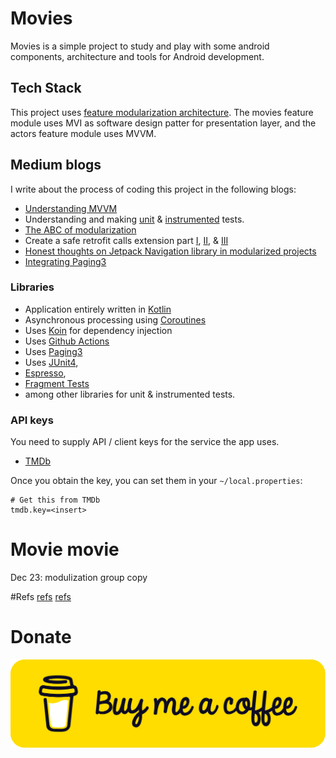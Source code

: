 
# Movies

Movies is a simple project to study and play with some android components, architecture and tools for Android development.

## Tech Stack

This project uses [feature modularization architecture](https://proandroiddev.com/intro-to-app-modularization-42411e4c421e).
The movies feature module uses MVI as software design patter for presentation layer, and the actors feature module uses MVVM.

## Medium blogs

I write about the process of coding this project in the following blogs:
 - [Understanding MVVM](https://christopher-elias.medium.com/understanding-mvvm-pattern-for-android-in-2021-98b155b37b54)
 - Understanding and making [unit](https://christopher-elias.medium.com/understanding-unit-tests-for-android-in-2021-71984f370240) & [instrumented](https://christopher-elias.medium.com/easy-instrumented-tests-ui-tests-for-android-in-2021-2e28134ff309) tests.
 - [The ABC of modularization](https://proandroiddev.com/the-abc-of-modularization-for-android-in-2021-e7b3fbe29fca)
 - Create a safe retrofit calls extension part [I](https://christopher-elias.medium.com/safe-retrofit-calls-extension-with-kotlin-coroutines-for-android-in-2021-part-i-d47e9e2962ad), [II](https://christopher-elias.medium.com/safe-retrofit-calls-extension-with-kotlin-coroutines-for-android-in-2021-part-ii-fd55842951cf), & [III](https://christopher-elias.medium.com/safe-retrofit-calls-extension-with-kotlin-coroutines-for-android-in-2021-part-iii-583249b0e86b)
 - [Honest thoughts on Jetpack Navigation library in modularized projects](https://christopher-elias.medium.com/honest-thoughts-on-jetpack-navigation-library-in-modularized-projects-782094660c3)
 - [Integrating Paging3](https://christopher-elias.medium.com/pagination-in-android-with-paging-3-retrofit-and-kotlin-flow-2c2454ff776e)

### Libraries

- Application entirely written in [Kotlin](https://kotlinlang.org)
- Asynchronous processing using [Coroutines](https://kotlin.github.io/kotlinx.coroutines/)
- Uses [Koin](https://github.com/InsertKoinIO/koin) for dependency injection
- Uses [Github Actions](https://docs.github.com/en/actions/learn-github-actions)
- Uses [Paging3](https://developer.android.com/topic/libraries/architecture/paging/v3-overview)
- Uses [JUnit4](https://developer.android.com/training/testing/junit-rules),
- [Espresso](https://developer.android.com/training/testing/espresso), 
- [Fragment Tests](https://developer.android.com/guide/fragments/test) 
- among other libraries for unit & instrumented tests.

### API keys

You need to supply API / client keys for the service the app uses.

- [TMDb](https://developers.themoviedb.org)

Once you obtain the key, you can set them in your `~/local.properties`:

```
# Get this from TMDb
tmdb.key=<insert>
```

# Movie movie
Dec 23: modulization group copy

#Refs
[refs](https://github.com/ChristopherME/movies-android)
[refs](https://proandroiddev.com/the-abc-of-modularization-for-android-in-2021-e7b3fbe29fca)

# Donate
[![N|Solid](https://raw.githubusercontent.com/hvngoc/soulan/master/buymeacoffee.png)](https://www.buymeacoffee.com/ngocjaus)
